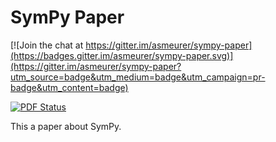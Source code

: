 # SymPy Paper

[![Join the chat at https://gitter.im/asmeurer/sympy-paper](https://badges.gitter.im/asmeurer/sympy-paper.svg)](https://gitter.im/asmeurer/sympy-paper?utm_source=badge&utm_medium=badge&utm_campaign=pr-badge&utm_content=badge)

[![PDF Status](https://www.sharelatex.com/github/repos/asmeurer/sympy-paper/builds/latest/badge.svg)](https://github.com/isuruf-bot/sympy-paper/blob/pdfs/paper-master.pdf)


This a paper about SymPy.
